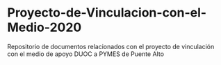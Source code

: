# Proyecto-de-Vinculacion-con-el-Medio-2020
Repositorio de documentos relacionados con el proyecto de vinculación con el medio de apoyo DUOC a PYMES de Puente Alto
